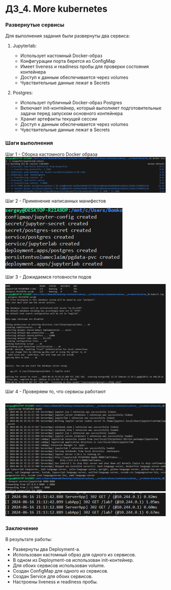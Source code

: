 # ДЗ_4. More kubernetes

###  Развернутые сервисы
Для выполнения задания были развернуты два сервиса:
1) Jupyterlab:
    - Использует кастомный Docker-образ
    - Конфигурации порта берется из ConfigMap
    - Имеет liveness и readiness пробы для проверки состояния контейнера
    - Доступ к данным обеспечивается через volumes
    - Чувствительные данные лежат в Secrets

2) Postgres:
    - Использует публичный Docker-образ Postgres
    - Включает init-контейнер, который выполняет подготовительные задачи перед запуском основного контейнера
    - Хранит артефакты текущей сессии
    - Доступ к данным обеспечивается через volumes
    - Чувствительные данные лежат в Secrets


### Шаги выполнения
Шаг 1 - Сборка кастомного Docker образа
![Сборка Docker образа](./imgs/1.png)

Шаг 2 - Применение написанных манифестов

![Применение манифестов](./imgs/2.png)

Шаг 3 - Дожидаемся готовности подов

![Готовность подов](./imgs/3.png)

Шаг 4 - Проверяем то, что сервисы работают

![Работа сервисов](./imgs/4.png)
![Работа сервисов](./imgs/5.png)
---

### Заключение
В результате работы:
- Развернуты два Deployment-а.
- Использован кастомный образ для одного из сервисов.
- В одном из Deployment-ов использован init-контейнер.
- Для обоих сервисов использован volume.
- Создан ConfigMap для одного из сервисов.
- Создан Service для обоих сервисов.
- Настроены liveness и readiness пробы.
